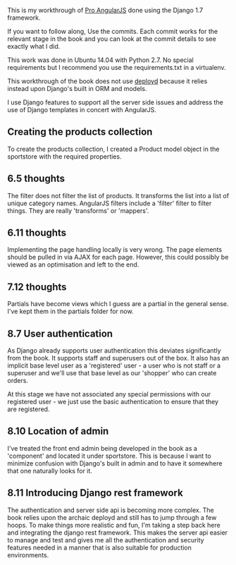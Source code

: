 This is my workthrough of [Pro AngularJS](http://www.apress.com/9781430264484) done using the Django 1.7 framework.

If you want to follow along, Use the commits. Each commit works for the relevant stage in the book and you can look
at the commit details to see exactly what I did.

This work was done in Ubuntu 14.04 with Python 2.7. No special requirements but I recommend you use the requirements.txt in a virtualenv.

This workthrough of the book does not use [deployd](http://deployd.com/) because it relies instead upon Django's built in ORM and models.

I use Django features to support all the server side issues and address the use of Django templates in concert with AngularJS.

## Creating the products collection
To create the products collection, I created a Product model object in the sportstore with the required properties.

## 6.5 thoughts
The filter does not filter the list of products. It transforms the list into a list of unique category names.
AngularJS filters include a 'filter' filter to filter things. They are really 'transforms' or 'mappers'.

## 6.11 thoughts
Implementing the page handling locally is very wrong. The page elements should be pulled in via AJAX for each page.
However, this could possibly be viewed as an optimisation and left to the end.

## 7.12 thoughts
Partials have become views which I guess are a partial in the general sense.
I've kept them in the partials folder for now.

## 8.7 User authentication
As Django already supports user authentication this deviates significantly from the book. It supports staff and
superusers out of the box. It also has an implicit base level user as a 'registered' user - a user who is not staff
or a superuser and we'll use that base level as our 'shopper' who can create orders.

At this stage we have not associated any special permissions with our registered user - we just use the basic
authentication to ensure that they are registered.

## 8.10 Location of admin
I've treated the front end admin being developed in the book as a 'component' and located it under sportstore. This is
because I want to minimize confusion with Django's built in admin and to have it somewhere that one naturally looks for
it.

## 8.11 Introducing Django rest framework
The authentication and server side api is becoming more complex. The book relies upon the archaic deployd and still has
to jump through a few hoops. To make things more realistic and fun, I'm taking a step back here and integrating the
django rest framework. This makes the server api easier to manage and test and gives me all the authentication
and security features needed in a manner that is also suitable for production environments.

